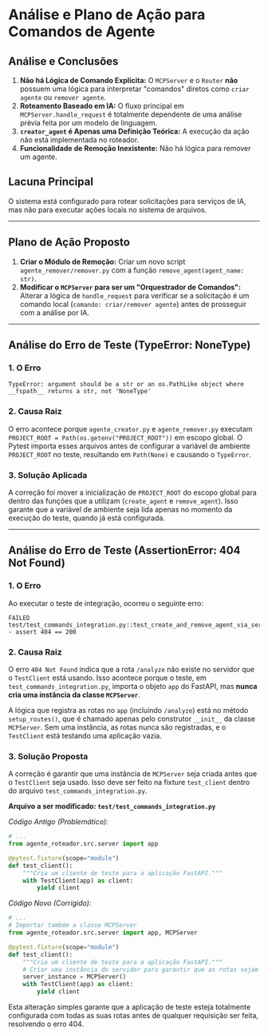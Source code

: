 # Análise e Plano de Ação para Comandos de Agente

## Análise e Conclusões

1.  **Não há Lógica de Comando Explícita:** O `MCPServer` e o `Router` **não** possuem uma lógica para interpretar "comandos" diretos como `criar agente` ou `remover agente`.
2.  **Roteamento Baseado em IA:** O fluxo principal em `MCPServer.handle_request` é totalmente dependente de uma análise prévia feita por um modelo de linguagem.
3.  **`creator_agent` é Apenas uma Definição Teórica:** A execução da ação não está implementada no roteador.
4.  **Funcionalidade de Remoção Inexistente:** Não há lógica para remover um agente.

## Lacuna Principal

O sistema está configurado para rotear solicitações para serviços de IA, mas não para executar ações locais no sistema de arquivos.

---

## Plano de Ação Proposto

1.  **Criar o Módulo de Remoção:** Criar um novo script `agente_remover/remover.py` com a função `remove_agent(agent_name: str)`.
2.  **Modificar o `MCPServer` para ser um "Orquestrador de Comandos":** Alterar a lógica de `handle_request` para verificar se a solicitação é um comando local (`comando: criar/remover agente`) antes de prosseguir com a análise por IA.

---

## Análise do Erro de Teste (TypeError: NoneType)

### 1. O Erro
`TypeError: argument should be a str or an os.PathLike object where __fspath__ returns a str, not 'NoneType'`

### 2. Causa Raiz
O erro acontece porque `agente_creator.py` e `agente_remover.py` executam `PROJECT_ROOT = Path(os.getenv("PROJECT_ROOT"))` em escopo global. O Pytest importa esses arquivos antes de configurar a variável de ambiente `PROJECT_ROOT` no teste, resultando em `Path(None)` e causando o `TypeError`.

### 3. Solução Aplicada
A correção foi mover a inicialização de `PROJECT_ROOT` do escopo global para dentro das funções que a utilizam (`create_agent` e `remove_agent`). Isso garante que a variável de ambiente seja lida apenas no momento da execução do teste, quando já está configurada.

---

## Análise do Erro de Teste (AssertionError: 404 Not Found)

### 1. O Erro
Ao executar o teste de integração, ocorreu o seguinte erro:
```
FAILED test/test_commands_integration.py::test_create_and_remove_agent_via_server - assert 404 == 200
```

### 2. Causa Raiz
O erro `404 Not Found` indica que a rota `/analyze` não existe no servidor que o `TestClient` está usando. Isso acontece porque o teste, em `test_commands_integration.py`, importa o objeto `app` do FastAPI, mas **nunca cria uma instância da classe `MCPServer`**.

A lógica que registra as rotas no `app` (incluindo `/analyze`) está no método `setup_routes()`, que é chamado apenas pelo construtor `__init__` da classe `MCPServer`. Sem uma instância, as rotas nunca são registradas, e o `TestClient` está testando uma aplicação vazia.

### 3. Solução Proposta
A correção é garantir que uma instância de `MCPServer` seja criada antes que o `TestClient` seja usado. Isso deve ser feito na fixture `test_client` dentro do arquivo `test_commands_integration.py`.

**Arquivo a ser modificado: `test/test_commands_integration.py`**

*Código Antigo (Problemático):*
```python
# ...
from agente_roteador.src.server import app

@pytest.fixture(scope="module")
def test_client():
    """Cria um cliente de teste para a aplicação FastAPI."""
    with TestClient(app) as client:
        yield client
```

*Código Novo (Corrigido):*
```python
# ...
# Importar também a classe MCPServer
from agente_roteador.src.server import app, MCPServer 

@pytest.fixture(scope="module")
def test_client():
    """Cria um cliente de teste para a aplicação FastAPI."""
    # Criar uma instância do servidor para garantir que as rotas sejam registradas
    server_instance = MCPServer() 
    with TestClient(app) as client:
        yield client
```
Esta alteração simples garante que a aplicação de teste esteja totalmente configurada com todas as suas rotas antes de qualquer requisição ser feita, resolvendo o erro 404.
